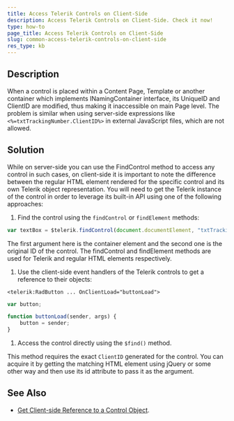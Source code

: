 ```yaml
---
title: Access Telerik Controls on Client-Side
description: Access Telerik Controls on Client-Side. Check it now!
type: how-to
page_title: Access Telerik Controls on Client-Side
slug: common-access-telerik-controls-on-client-side
res_type: kb
---
```


## Description  

When a control is placed within a Content Page, Template or another container which implements INamingContainer interface, its UniqueID and ClientID are modified, thus making it inaccessible on main Page level. The problem is similar when using server-side expressions like `<%=txtTrackingNumber.ClientID%>` in external JavaScript files, which are not allowed.   
  

## Solution  
While on server-side you can use the FindControl method to access any control in such cases, on client-side it is important to note the difference between the regular HTML element rendered for the specific control and its own Telerik object representation. You will need to get the Telerik instance of the control in order to leverage its built-in API using one of the following approaches:
  
1. Find the control using the `findControl` or `findElement` methods:  

```JavaScript
var textBox = $telerik.findControl(document.documentElement, "txtTrackingNumber");
```

The first argument here is the container element and the second one is the original ID of the control. The findControl and findElement methods are used for Telerik and regular HTML elements respectively.  
  
1. Use the client-side event handlers of the Telerik controls to get a reference to their objects:  

```ASPX
<telerik:RadButton ... OnClientLoad="buttonLoad">
```

```JavaScript
var button;

function buttonLoad(sender, args) {
    button = sender;
}
```
 
1. Access the control directly using the `$find()` method.

This method requires the exact `ClientID` generated for the control. You can acquire it by getting the matching HTML element using jQuery or some other way and then use its id attribute to pass it as the argument.  
  
  
## See Also

* [Get Client-side Reference to a Control Object](https://docs.telerik.com/devtools/aspnet-ajax/general-information/get-client-side-reference).


